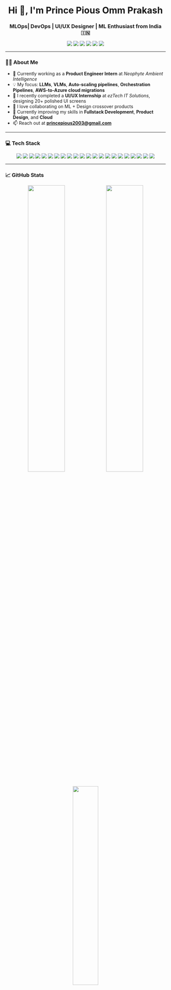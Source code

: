 <h1 align="center">Hi 👋, I'm Prince Pious Omm Prakash</h1>
<h3 align="center">MLOps| DevOps | UI/UX Designer | ML Enthusiast from India 🇮🇳</h3>

<p align="center">
  <a href="mailto:princepious2003@gmail.com"><img src="https://img.shields.io/badge/Email-D14836?style=for-the-badge&logo=gmail&logoColor=white"/></a>
  <a href="https://www.linkedin.com/in/prince03" target="_blank"><img src="https://img.shields.io/badge/LinkedIn-blue?style=for-the-badge&logo=linkedin&logoColor=white"/></a>
  <a href="https://github.com/PrinceX04" target="_blank"><img src="https://img.shields.io/badge/GitHub-100000?style=for-the-badge&logo=github&logoColor=white"/></a>
  <a href="https://www.instagram.com/__prince.x__/" target="_blank"><img src="https://img.shields.io/badge/Instagram-E4405F?style=for-the-badge&logo=instagram&logoColor=white"/></a>
  <a href="https://www.behance.net/princeprakash9" target="_blank"><img src="https://img.shields.io/badge/Behance-0057FF?style=for-the-badge&logo=behance&logoColor=white"/></a>
  <a href="https://twitter.com/heyprince_" target="_blank"><img src="https://img.shields.io/badge/Twitter-1DA1F2?style=for-the-badge&logo=twitter&logoColor=white"/></a>
</p>

---

### 👨‍💻 About Me

- 🔭 Currently working as a **Product Engineer Intern** at *Neophyte Ambient Intelligence*
- 💡 My focus: **LLMs**, **VLMs**, **Auto-scaling pipelines**, **Orchestration Pipelines**, **AWS-to-Azure cloud migrations**
- 🎨 I recently completed a **UI/UX Internship** at *ezTech IT Solutions*, designing 20+ polished UI screens
- 💬 I love collaborating on ML + Design crossover products
- 🌱 Currently improving my skills in **Fullstack Development**, **Product Design**, and **Cloud**
- 📫 Reach out at **princepious2003@gmail.com**

---

### 💻 Tech Stack

<p align="center">
  <img src="https://img.shields.io/badge/c++-00599C?style=for-the-badge&logo=c%2b%2b&logoColor=white"/>
  <img src="https://img.shields.io/badge/python-3776AB?style=for-the-badge&logo=python&logoColor=white"/>
  <img src="https://img.shields.io/badge/azure-0078D4?style=for-the-badge&logo=azure-devops&logoColor=white"/>
  <img src="https://img.shields.io/badge/aws-232F3E?style=for-the-badge&logo=amazonaws&logoColor=white"/>
  <img src="https://img.shields.io/badge/docker-2496ED?style=for-the-badge&logo=docker&logoColor=white"/>
  <img src="https://img.shields.io/badge/netlify-00C7B7?style=for-the-badge&logo=netlify&logoColor=white"/>
  <img src="https://img.shields.io/badge/FastAPI-009688?style=for-the-badge&logo=fastapi&logoColor=white"/>
  <img src="https://img.shields.io/badge/react-20232A?style=for-the-badge&logo=react&logoColor=61DAFB"/>
  <img src="https://img.shields.io/badge/ios-000000?style=for-the-badge&logo=ios&logoColor=white"/>
  <img src="https://img.shields.io/badge/android-3DDC84?style=for-the-badge&logo=android&logoColor=white"/>
  <img src="https://img.shields.io/badge/MongoDB-47A248?style=for-the-badge&logo=mongodb&logoColor=white"/>
  <img src="https://img.shields.io/badge/mysql-4479A1?style=for-the-badge&logo=mysql&logoColor=white"/>
  <img src="https://img.shields.io/badge/adobe%20lightroom-31A8FF?style=for-the-badge&logo=adobe-lightroom&logoColor=white"/>
  <img src="https://img.shields.io/badge/Canva-00C4CC?style=for-the-badge&logo=canva&logoColor=white"/>
  <img src="https://img.shields.io/badge/Figma-F24E1E?style=for-the-badge&logo=figma&logoColor=white"/>
  <img src="https://img.shields.io/badge/scikit--learn-F7931E?style=for-the-badge&logo=scikit-learn&logoColor=white"/>
  <img src="https://img.shields.io/badge/SciPy-8CAAE6?style=for-the-badge&logo=scipy&logoColor=white"/>
  <img src="https://img.shields.io/badge/pandas-150458?style=for-the-badge&logo=pandas&logoColor=white"/>
  <img src="https://img.shields.io/badge/numpy-013243?style=for-the-badge&logo=numpy&logoColor=white"/>
  <img src="https://img.shields.io/badge/Linux-FCC624?style=for-the-badge&logo=linux&logoColor=black"/>
  <img src="https://img.shields.io/badge/Notion-000000?style=for-the-badge&logo=notion&logoColor=white"/>
  <img src="https://img.shields.io/badge/Trello-0052CC?style=for-the-badge&logo=trello&logoColor=white"/>
</p>

---

### 📈 GitHub Stats

<p align="center">
  <img src="https://github-readme-stats.vercel.app/api?username=PrinceX04&show_icons=true&theme=gruvbox&hide_border=true&count_private=true&include_all_commits=true" width="48%" />
  <img src="https://github-readme-streak-stats.herokuapp.com/?user=PrinceX04&theme=gruvbox&hide_border=true" width="48%" />
</p>

<p align="center">
  <img src="https://github-readme-stats.vercel.app/api/top-langs/?username=PrinceX04&layout=compact&theme=gruvbox&hide_border=true" width="40%" />
</p>

---

### 🌐 Personal Portfolio

- 🖥️ **Website:** [Prince](https://prince-portfoliosite.netlify.app/)
- 🎨 **UI/UX Designs:** [Behance – princeprakash9](https://www.behance.net/princeprakash9)
- 💻 **Code Repos:** [GitHub – PrinceX04](https://github.com/PrinceX04)

---

<p align="center">
  <img src="https://komarev.com/ghpvc/?username=PrinceX04&label=Profile%20views&color=brightgreen&style=flat" alt="profile views"/>
</p>
